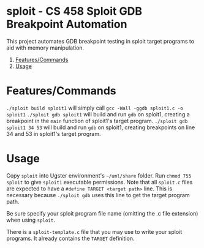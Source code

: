 sploit - CS 458 Sploit GDB Breakpoint Automation
===============

This project automates GDB breakpoint testing in sploit target programs to aid with memory manipulation.

1. [Features/Commands](#featurescommands)
1. [Usage](#usage)

# Features/Commands
`./sploit build sploit1` will simply call `gcc -Wall -ggdb sploit1.c -o sploit1`
`./sploit gdb sploit1` will build and run `gdb` on sploit1, creating a breakpoint in the `main` function of sploit1's target program.
`./sploit gdb sploit1 34 53` will build and run `gdb` on sploit1, creating breakpoints on line 34 and 53 in sploit1's target program.

# Usage
Copy `sploit` into Ugster environment's `~/uml/share` folder. Run `chmod 755 sploit` to give `sploit1` executable permissions. Note that all `sploit.c` files are expected to have a `#define TARGET <target path>` line. This is necessary because `./sploit gdb` uses this line to get the target program path.

Be sure specify your sploit program file name (omitting the .c file extension) when using `sploit`.

There is a `sploit-template.c` file that you may use to write your sploit programs. It already contains the `TARGET` definition.
